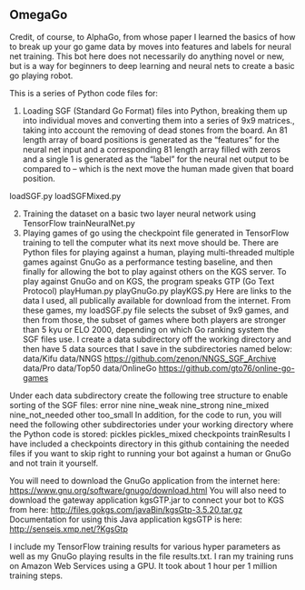 ## OmegaGo

Credit, of course, to AlphaGo, from whose paper I learned the basics of how to break up your go game data by moves into features and labels for neural net training. This bot here does not necessarily do anything novel or new, but is a way for beginners to deep learning and neural nets to create a basic go playing robot. 

This is a series of Python code files for:
1.	Loading  SGF (Standard Go Format) files into Python, breaking them up into individual moves and converting them into a series of 9x9 matrices., taking into account the removing of dead stones from the board. An 81 length array of board positions is generated as the “features” for the neural net input and a corresponding 81 length array filled with zeros and a single 1 is generated as the “label” for the neural net output to be compared to – which is the next move the human made given that board position. 

loadSGF.py
loadSGFMixed.py

2.	Training the dataset on a basic two layer neural network using TensorFlow 
trainNeuralNet.py
3.	Playing games of go using the checkpoint file generated in TensorFlow training to tell the computer what its next move should be. There are Python files for playing against a human, playing multi-threaded multiple games against GnuGo as a performance testing baseline, and then finally for allowing the bot to play against others on the KGS server.  To play against GnuGo and on KGS, the program speaks GTP (Go Text Protocol)
playHuman.py
playGnuGo.py
playKGS.py
Here are links to the data I used, all publically available for download from the internet. From these games, my loadSGF.py file selects the subset of 9x9 games, and then from those, the subset of games where both players are stronger than 5 kyu or ELO 2000, depending on which Go ranking system the SGF files use. 
I create a data subdirectory off the working directory and then have 5 data sources that I save in the subdirectories named below:
data/Kifu
data/NNGS
https://github.com/zenon/NNGS_SGF_Archive
data/Pro
data/Top50
data/OnlineGo
https://github.com/gto76/online-go-games

Under each data subdirectory create the following tree structure to enable sorting of the SGF files:
error
nine
	nine_weak
	nine_strong
	nine_mixed
	nine_not_needed
other
too_small
In addition, for the code to run, you will need the following  other subdirectories under your working directory where the Python code is stored:
pickles
pickles_mixed
checkpoints
trainResults
I have included a checkpoints directory in this github containing the needed files if you want to skip right to running your bot against a human or GnuGo and not train it yourself. 

You will need to download the GnuGo application from the internet here:
https://www.gnu.org/software/gnugo/download.html
You will also need to download the gateway application kgsGTP.jar to connect your bot to KGS from here:
 http://files.gokgs.com/javaBin/kgsGtp-3.5.20.tar.gz
Documentation for using this Java application kgsGTP is here:
http://senseis.xmp.net/?KgsGtp

I include my TensorFlow training results for various hyper parameters as well as my GnuGo playing results in the file results.txt. I ran my training runs on Amazon Web Services using a GPU. It took about 1 hour per 1 million training steps. 

